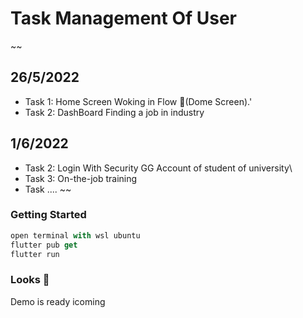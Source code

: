 # Task Management Of User

~~
## 26/5/2022
* Task 1: Home Screen Woking in Flow 🚀(Dome Screen).'
* Task 2: DashBoard Finding a job in industry
## 1/6/2022
* Task 2: Login With Security GG Account of student of university\\
* Task 3: On-the-job training
* Task ....
~~

### Getting Started

```dart
open terminal with wsl ubuntu
flutter pub get
flutter run
```

### Looks 👀

Demo is ready icoming

